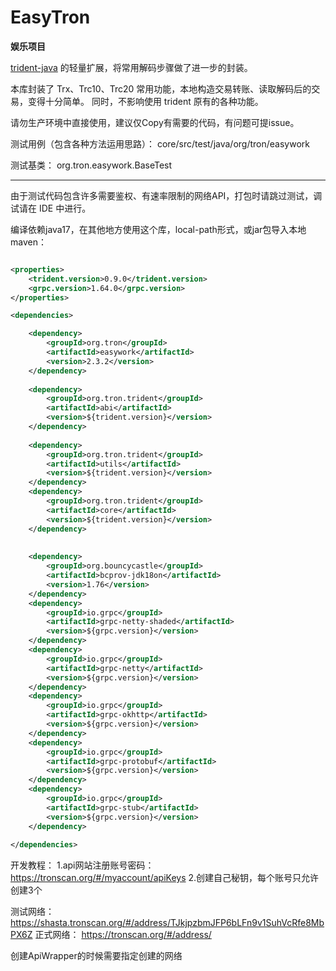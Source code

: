 # EasyTron
**娱乐项目**

[trident-java](https://github.com/tronprotocol/trident) 的轻量扩展，将常用解码步骤做了进一步的封装。


本库封装了 Trx、Trc10、Trc20 常用功能，本地构造交易转账、读取解码后的交易，变得十分简单。
同时，不影响使用 trident 原有的各种功能。

请勿生产环境中直接使用，建议仅Copy有需要的代码，有问题可提issue。

测试用例（包含各种方法运用思路）： core/src/test/java/org/tron/easywork

测试基类： org.tron.easywork.BaseTest

---

由于测试代码包含许多需要鉴权、有速率限制的网络API，打包时请跳过测试，调试请在 IDE 中进行。

编译依赖java17，在其他地方使用这个库，local-path形式，或jar包导入本地maven：

```xml

<properties>
    <trident.version>0.9.0</trident.version>
    <grpc.version>1.64.0</grpc.version>
</properties>

<dependencies>

    <dependency>
        <groupId>org.tron</groupId>
        <artifactId>easywork</artifactId>
        <version>2.3.2</version>
    </dependency>
    
    <dependency>
        <groupId>org.tron.trident</groupId>
        <artifactId>abi</artifactId>
        <version>${trident.version}</version>
    </dependency>
    
    <dependency>
        <groupId>org.tron.trident</groupId>
        <artifactId>utils</artifactId>
        <version>${trident.version}</version>
    </dependency>
    <dependency>
        <groupId>org.tron.trident</groupId>
        <artifactId>core</artifactId>
        <version>${trident.version}</version>
    </dependency>
    
    
    <dependency>
        <groupId>org.bouncycastle</groupId>
        <artifactId>bcprov-jdk18on</artifactId>
        <version>1.76</version>
    </dependency>
    <dependency>
        <groupId>io.grpc</groupId>
        <artifactId>grpc-netty-shaded</artifactId>
        <version>${grpc.version}</version>
    </dependency>
    <dependency>
        <groupId>io.grpc</groupId>
        <artifactId>grpc-netty</artifactId>
        <version>${grpc.version}</version>
    </dependency>
    <dependency>
        <groupId>io.grpc</groupId>
        <artifactId>grpc-okhttp</artifactId>
        <version>${grpc.version}</version>
    </dependency>
    <dependency>
        <groupId>io.grpc</groupId>
        <artifactId>grpc-protobuf</artifactId>
        <version>${grpc.version}</version>
    </dependency>
    <dependency>
        <groupId>io.grpc</groupId>
        <artifactId>grpc-stub</artifactId>
        <version>${grpc.version}</version>
    </dependency>
    
</dependencies>
```

开发教程：
1.api网站注册账号密码：
https://tronscan.org/#/myaccount/apiKeys
2.创建自己秘钥，每个账号只允许创建3个

测试网络：
https://shasta.tronscan.org/#/address/TJkjpzbmJFP6bLFn9v1SuhVcRfe8MbPX6Z
正式网络：
https://tronscan.org/#/address/

创建ApiWrapper的时候需要指定创建的网络
